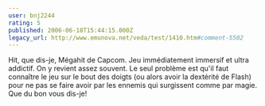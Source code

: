 ```yaml
---
user: bnj2244
rating: 5
published: 2006-06-18T15:44:15.000Z
legacy_url: http://www.emunova.net/veda/test/1410.htm#comment-5502
---
```

Hit, que dis-je, Mégahit de Capcom. Jeu immédiatement immersif et ultra addictif. On y revient assez souvent. Le seul problème est qu'il faut connaître le jeu sur le bout des doigts (ou alors avoir la dextérité de Flash) pour ne pas se faire avoir par les ennemis qui surgissent comme par magie. Que du bon vous dis-je!